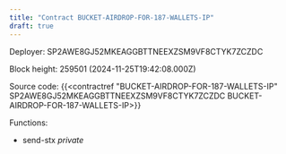 ```yaml
---
title: "Contract BUCKET-AIRDROP-FOR-187-WALLETS-IP"
draft: true
---
```

Deployer: SP2AWE8GJ52MKEAGGBTTNEEXZSM9VF8CTYK7ZCZDC


 



Block height: 259501 (2024-11-25T19:42:08.000Z)

Source code: {{<contractref "BUCKET-AIRDROP-FOR-187-WALLETS-IP" SP2AWE8GJ52MKEAGGBTTNEEXZSM9VF8CTYK7ZCZDC BUCKET-AIRDROP-FOR-187-WALLETS-IP>}}

Functions:

* send-stx _private_
